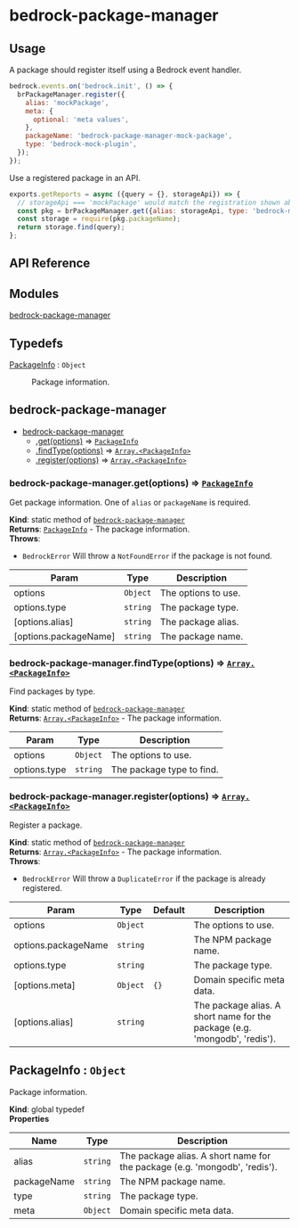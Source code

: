 # bedrock-package-manager

## Usage
A package should register itself using a Bedrock event handler.
```js
bedrock.events.on('bedrock.init', () => {
  brPackageManager.register({
    alias: 'mockPackage',
    meta: {
      optional: 'meta values',
    },
    packageName: 'bedrock-package-manager-mock-package',
    type: 'bedrock-mock-plugin',
  });
});
```

Use a registered package in an API.
```js
exports.getReports = async ({query = {}, storageApi}) => {
  // storageApi === 'mockPackage' would match the registration shown above
  const pkg = brPackageManager.get({alias: storageApi, type: 'bedrock-mock-plugin'});
  const storage = require(pkg.packageName);
  return storage.find(query);
};
```

## API Reference
## Modules

<dl>
<dt><a href="#module_bedrock-package-manager">bedrock-package-manager</a></dt>
<dd></dd>
</dl>

## Typedefs

<dl>
<dt><a href="#PackageInfo">PackageInfo</a> : <code>Object</code></dt>
<dd><p>Package information.</p>
</dd>
</dl>

<a name="module_bedrock-package-manager"></a>

## bedrock-package-manager

* [bedrock-package-manager](#module_bedrock-package-manager)
    * [.get(options)](#module_bedrock-package-manager.get) ⇒ [<code>PackageInfo</code>](#PackageInfo)
    * [.findType(options)](#module_bedrock-package-manager.findType) ⇒ [<code>Array.&lt;PackageInfo&gt;</code>](#PackageInfo)
    * [.register(options)](#module_bedrock-package-manager.register) ⇒ [<code>Array.&lt;PackageInfo&gt;</code>](#PackageInfo)

<a name="module_bedrock-package-manager.get"></a>

### bedrock-package-manager.get(options) ⇒ [<code>PackageInfo</code>](#PackageInfo)
Get package information. One of `alias` or `packageName` is required.

**Kind**: static method of [<code>bedrock-package-manager</code>](#module_bedrock-package-manager)  
**Returns**: [<code>PackageInfo</code>](#PackageInfo) - The package information.  
**Throws**:

- <code>BedrockError</code> Will throw a `NotFoundError` if the package is not
  found.


| Param | Type | Description |
| --- | --- | --- |
| options | <code>Object</code> | The options to use. |
| options.type | <code>string</code> | The package type. |
| [options.alias] | <code>string</code> | The package alias. |
| [options.packageName] | <code>string</code> | The package name. |

<a name="module_bedrock-package-manager.findType"></a>

### bedrock-package-manager.findType(options) ⇒ [<code>Array.&lt;PackageInfo&gt;</code>](#PackageInfo)
Find packages by type.

**Kind**: static method of [<code>bedrock-package-manager</code>](#module_bedrock-package-manager)  
**Returns**: [<code>Array.&lt;PackageInfo&gt;</code>](#PackageInfo) - The package information.  

| Param | Type | Description |
| --- | --- | --- |
| options | <code>Object</code> | The options to use. |
| options.type | <code>string</code> | The package type to find. |

<a name="module_bedrock-package-manager.register"></a>

### bedrock-package-manager.register(options) ⇒ [<code>Array.&lt;PackageInfo&gt;</code>](#PackageInfo)
Register a package.

**Kind**: static method of [<code>bedrock-package-manager</code>](#module_bedrock-package-manager)  
**Returns**: [<code>Array.&lt;PackageInfo&gt;</code>](#PackageInfo) - The package information.  
**Throws**:

- <code>BedrockError</code> Will throw a `DuplicateError` if the package is
  already registered.


| Param | Type | Default | Description |
| --- | --- | --- | --- |
| options | <code>Object</code> |  | The options to use. |
| options.packageName | <code>string</code> |  | The NPM package name. |
| options.type | <code>string</code> |  | The package type. |
| [options.meta] | <code>Object</code> | <code>{}</code> | Domain specific meta data. |
| [options.alias] | <code>string</code> |  | The package alias. A short name for the   package (e.g. 'mongodb', 'redis'). |

<a name="PackageInfo"></a>

## PackageInfo : <code>Object</code>
Package information.

**Kind**: global typedef  
**Properties**

| Name | Type | Description |
| --- | --- | --- |
| alias | <code>string</code> | The package alias. A short name for the   package (e.g. 'mongodb', 'redis'). |
| packageName | <code>string</code> | The NPM package name. |
| type | <code>string</code> | The package type. |
| meta | <code>Object</code> | Domain specific meta data. |

